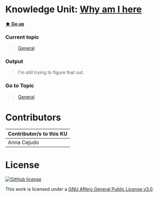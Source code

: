 # Knowledge Unit: [Why am I here](../../knowledge_units/general/why-am-i-here.md)

#### [:arrow_up: Go up](../../topics/general.md)
### Current topic
> [General](../../topics/general.md)
### Output
> I&#039;m still trying to figure that out.
### Go to Topic
> [General](../../topics/general.md)


# Contributors

| Contributor/s to this KU |
| - | 
| Anna Cejudo |

# License
[![GitHub license](https://img.shields.io/github/license/inbrainz/cerebro)](https://github.com/inbrainz/cerebro/blob/master/LICENSE)

This work is licensed under a [GNU Affero General Public License v3.0](https://www.gnu.org/licenses/agpl-3.0.txt).